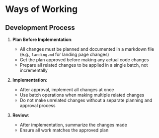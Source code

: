 # Ways of Working

## Development Process

1. **Plan Before Implementation**:
   - All changes must be planned and documented in a markdown file (e.g., `landing.md` for landing page changes)
   - Get the plan approved before making any actual code changes
   - Prepare all related changes to be applied in a single batch, not incrementally

2. **Implementation**:
   - After approval, implement all changes at once
   - Use batch operations when making multiple related changes
   - Do not make unrelated changes without a separate planning and approval process

3. **Review**:
   - After implementation, summarize the changes made
   - Ensure all work matches the approved plan
